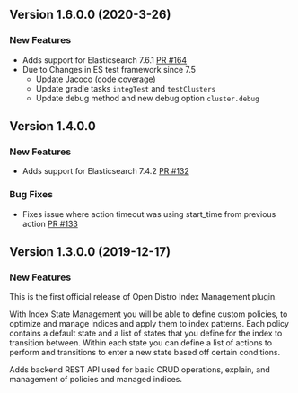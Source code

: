 ## Version 1.6.0.0 (2020-3-26)

### New Features
* Adds support for Elasticsearch 7.6.1 [PR #164](https://github.com/opendistro-for-elasticsearch/index-management/pull/164)
* Due to Changes in ES test framework since 7.5
    * Update Jacoco (code coverage) 
    * Update gradle tasks `integTest` and `testClusters`
    * Update debug method and new debug option `cluster.debug`

## Version 1.4.0.0

### New Features
* Adds support for Elasticsearch 7.4.2 [PR #132](https://github.com/opendistro-for-elasticsearch/index-management/pull/132)

### Bug Fixes
* Fixes issue where action timeout was using start_time from previous action [PR #133](https://github.com/opendistro-for-elasticsearch/index-management/pull/133)

## Version 1.3.0.0 (2019-12-17)

### New Features

This is the first official release of Open Distro Index Management plugin.

With Index State Management you will be able to define custom policies, to optimize and manage indices and apply them to index patterns.
Each policy contains a default state and a list of states that you define for the index to transition between.
Within each state you can define a list of actions to perform and transitions to enter a new state based off certain conditions.

Adds backend REST API used for basic CRUD operations, explain, and management of policies and managed indices.
